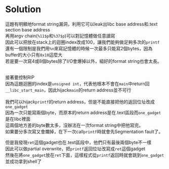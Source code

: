 # Solution
這題有明顯地format string漏洞，利用它可以leak出libc base address和.text section base address<br/>
再用argv chain(```%11$p```和```%37$p```)可以對記憶體做任意讀寫 <br/>
因此可以把放在stack上的迴圈index改成100，讓我們能夠做足夠多次的```printf```<br/>
還有一個限制是我們用`%n`來寫記憶體的時候一次最多只能寫2個bytes，因為buffer的大小只有`0x10`這麼大 <br/>
若是要一次寫4或8個bytes除了I/O會爆掉以外，組好的format string也會太長。<br/> <br/>

接著要控制RIP <br/>
因為這題迴圈的index是`unsigned int`，代表他根本不會在`main`中return回```__libc_start_main```，因此hijack`main`的return address並不可行 <br/> <br/>
我們可以hijack`printf`的return address，但是不能直接把他的返回位址改成`one_gadget` <br/>
因為一次只能寫兩個byte，而原本的return address是在.text區段而`one_gadget`是在libc裡面 <br/>
這兩個地方差的byte數太多，沒辦法在一次format string中把他寫完。<br/>
如果要分多次寫又會爛掉，在下一次call`printf`時就會先Segmentation fault了。

但是我發現`ret`這個gadget也在.text區段中，他們只有最後兩個byte不一樣 <br/>
因此可以做partial overwrite，把`printf`返回位址改寫成`ret`這個gadget <br/>
然後在將`one_gadget`放在`ret`下面，這樣程式從`printf`返回時就會跳到`one_gadget`並成功拿到shell了

